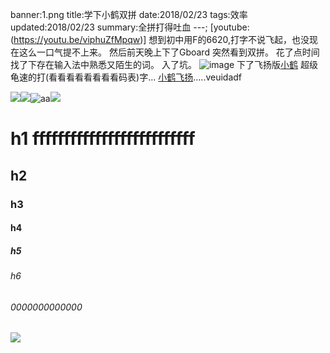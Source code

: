 banner:1.png
title:学下小鹤双拼
date:2018/02/23
tags:效率
updated:2018/02/23
summary:全拼打得吐血
---;
[youtube:(https://youtu.be/viphuZfMpqw)]
想到初中用F的6620,打字不说飞起，也没现在这么一口气提不上来。
然后前天晚上下了Gboard
突然看到双拼。
花了点时间找了下存在输入法中熟悉又陌生的词。
入了坑。
![image](2.png)
下了飞扬版[小鹤](http://flypy.com/index.html)
超级龟速的打(看看看看看看看看码表)字...
[小鹤飞扬](http://flypy.com/index.html).....veuidadf


![](合作.gif)![](热情.gif)![aa](自学.gif)![](进取.gif)![]()

# h1 ffffffffffffffffffffffffff
## h2
### h3
#### h4
##### h5
###### h6
###### 0000000000000
[![](合作.gif)](https://google.com)



